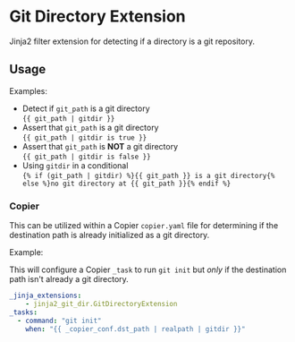 # Git Directory Extension

Jinja2 filter extension for detecting if a directory is a git repository.

## Usage

Examples:

- Detect if `git_path` is a git directory  
    `{{ git_path | gitdir }}`
- Assert that `git_path` is a git directory  
    `{{ git_path | gitdir is true }}`
- Assert that `git_path` is **NOT** a git directory  
    `{{ git_path | gitdir is false }}`
- Using `gitdir` in a conditional  
    `{% if (git_path | gitdir) %}{{ git_path }} is a git directory{% else %}no git directory at {{ git_path }}{% endif %}`

### Copier

This can be utilized within a Copier `copier.yaml` file for determining if the destination
path is already initialized as a git directory.

Example:  

This will configure a Copier `_task` to run `git init` but _only_ if the destination
path isn't already a git directory.

```yaml
_jinja_extensions:
    - jinja2_git_dir.GitDirectoryExtension
_tasks:
  - command: "git init"
    when: "{{ _copier_conf.dst_path | realpath | gitdir }}"
```